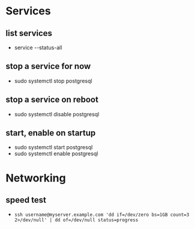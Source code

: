 # Services

## list services
* service --status-all

## stop a service for now
* sudo systemctl stop postgresql

## stop a service on reboot
* sudo systemctl disable postgresql

## start, enable on startup
* sudo systemctl start postgresql
* sudo systemctl enable postgresql


# Networking

## speed test
* `ssh username@myserver.example.com 'dd if=/dev/zero bs=1GB count=3 2>/dev/null' | dd of=/dev/null status=progress`
